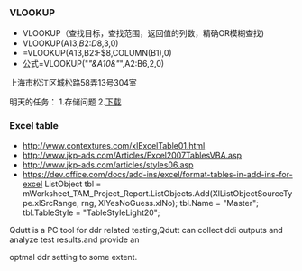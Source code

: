 ### VLOOKUP

* VLOOKUP（查找目标，查找范围，返回值的列数，精确OR模糊查找)
* VLOOKUP(A13,$B$2:$D$8,3,0)
* =VLOOKUP($A13,$B$2:$F$8,COLUMN(B1),0)
* 公式=VLOOKUP("*"&A10&"*",A2:B6,2,0)  

上海市松江区城松路58弄13号304室

明天的任务：
1.存储问题
2.<a href="/Document/DownFile?filePath=@item.Value&fileName=@item.Key">下载</a>  

### Excel table
* http://www.contextures.com/xlExcelTable01.html
* http://www.jkp-ads.com/Articles/Excel2007TablesVBA.asp
* http://www.jkp-ads.com/articles/styles06.asp
* https://dev.office.com/docs/add-ins/excel/format-tables-in-add-ins-for-excel
 ListObject tbl = mWorksheet_TAM_Project_Report.ListObjects.Add(XlListObjectSourceType.xlSrcRange, rng, XlYesNoGuess.xlNo);
            tbl.Name = "Master";
            tbl.TableStyle = "TableStyleLight20";




Qdutt is a PC tool for ddr related testing,Qdutt can collect ddi outputs and analyze test results.and provide an 

optmal ddr setting to some extent.
